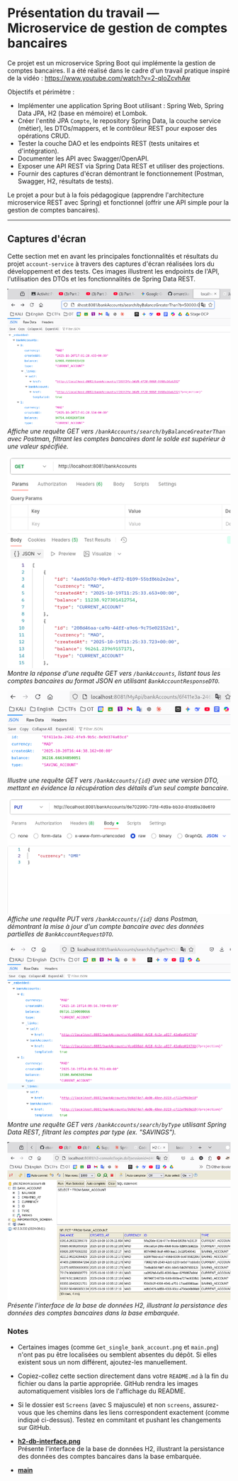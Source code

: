 # Présentation du travail — Microservice de gestion de comptes bancaires

Ce projet est un microservice Spring Boot qui implémente la gestion de comptes bancaires. Il a été réalisé dans le cadre d'un travail pratique inspiré de la vidéo : https://www.youtube.com/watch?v=2-qIoZcvhAw

Objectifs et périmètre :
- Implémenter une application Spring Boot utilisant : Spring Web, Spring Data JPA, H2 (base en mémoire) et Lombok.
- Créer l'entité JPA `Compte`, le repository Spring Data, la couche service (métier), les DTOs/mappers, et le contrôleur REST pour exposer des opérations CRUD.
- Tester la couche DAO et les endpoints REST (tests unitaires et d'intégration).
- Documenter les API avec Swagger/OpenAPI.
- Exposer une API REST via Spring Data REST et utiliser des projections.
- Fournir des captures d'écran démontrant le fonctionnement (Postman, Swagger, H2, résultats de tests).

Le projet a pour but à la fois pédagogique (apprendre l'architecture microservice REST avec Spring) et fonctionnel (offrir une API simple pour la gestion de comptes bancaires).

---
## Captures d'écran

Cette section met en avant les principales fonctionnalités et résultats du projet `account-service` à travers des captures d'écran réalisées lors du développement et des tests. Ces images illustrent les endpoints de l'API, l'utilisation des DTOs et les fonctionnalités de Spring Data REST.

![Requête Balance Greater Than](https://raw.githubusercontent.com/omarelkadiri/account-service/master/src/Screens/BanalaceGreaterThan_Request.png)  
*Affiche une requête GET vers `/bankAccounts/search/byBalanceGreaterThan` avec Postman, filtrant les comptes bancaires dont le solde est supérieur à une valeur spécifiée.*

![Liste de tous les comptes bancaires](https://raw.githubusercontent.com/omarelkadiri/account-service/master/src/Screens/Get-All_bank_Accounts.png)  
*Montre la réponse d'une requête GET vers `/bankAccounts`, listant tous les comptes bancaires au format JSON en utilisant `BankAccountResponseDTO`.*

![Récupération d'un compte unique (version DTO)](https://raw.githubusercontent.com/omarelkadiri/account-service/master/src/Screens/Get_single_account_DOT_version.png)  
*Illustre une requête GET vers `/bankAccounts/{id}` avec une version DTO, mettant en évidence la récupération des détails d'un seul compte bancaire.*

![Mise à jour d'un compte via PUT](https://raw.githubusercontent.com/omarelkadiri/account-service/master/src/Screens/Postman_Put_Method.png)  
*Affiche une requête PUT vers `/bankAccounts/{id}` dans Postman, démontrant la mise à jour d'un compte bancaire avec des données partielles de `BankAccountRequestDTO`.*

![Recherche par type avec Spring Data REST](https://raw.githubusercontent.com/omarelkadiri/account-service/master/src/Screens/SearchByType_SpringDataAPI.png)  
*Montre une requête GET vers `/bankAccounts/search/byType` utilisant Spring Data REST, filtrant les comptes par type (ex. "SAVINGS").*

![Interface de la base de données H2](https://raw.githubusercontent.com/omarelkadiri/account-service/master/src/Screens/h2-db-interface.png)  
*Présente l'interface de la base de données H2, illustrant la persistance des données des comptes bancaires dans la base embarquée.*

### Notes
- Certaines images (comme `Get_single_bank_account.png` et `main.png`) n'ont pas pu être localisées ou semblent absentes du dépôt. Si elles existent sous un nom différent, ajoutez-les manuellement.
- Copiez-collez cette section directement dans votre `README.md` à la fin du fichier ou dans la partie appropriée. GitHub rendra les images automatiquement visibles lors de l'affichage du README.
- Si le dossier est `Screens` (avec S majuscule) et non `screens`, assurez-vous que les chemins dans les liens correspondent exactement (comme indiqué ci-dessus). Testez en commitant et pushant les changements sur GitHub.

- **[h2-db-interface.png](src/screens/h2-db-interface.png)**  
  Présente l'interface de la base de données H2, illustrant la persistance des données des comptes bancaires dans la base embarquée.

- **[main](src/screens/main)**  
